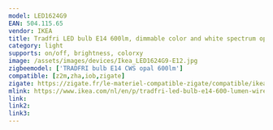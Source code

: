 ```yaml
---
model: LED1624G9
EAN: 504.115.65
vendor: IKEA
title: Tradfri LED bulb E14 600lm, dimmable color and white spectrum opal
category: light
supports: on/off, brightness, colorxy
image: /assets/images/devices/Ikea_LED1624G9-E12.jpg
zigbeemodel: ['TRADFRI bulb E14 CWS opal 600lm']
compatible: [z2m,zha,iob,zigate]
zigate: https://zigate.fr/le-materiel-compatible-zigate/compatible/ikeatradfrie14
mlink: https://www.ikea.com/nl/en/p/tradfri-led-bulb-e14-600-lumen-wireless-dimmable-colour-and-white-spectrum-opal-white-50411565/
link: 
link2: 
link3: 
---
```

